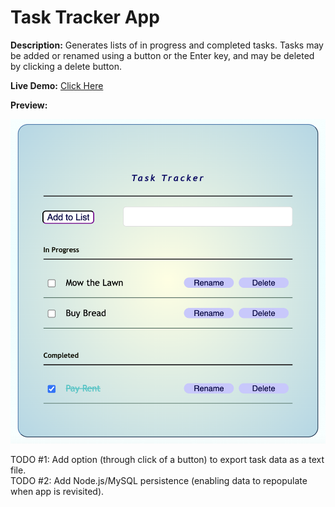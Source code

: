 # Task Tracker App
  
**Description:** Generates lists of in progress and completed tasks. Tasks may be added or renamed using a button or the Enter key, and may be deleted by clicking a delete button.  
  
**Live Demo:** [Click Here](https://chaseofthejungle.github.io/js-task-tracker/app/)  

**Preview:**  
  
![JS Task Tracker](https://github.com/chaseofthejungle/js-task-tracker/blob/main/tasktrackerdemo.png "Task Tracker Preview")  
  
TODO #1: Add option (through click of a button) to export task data as a text file.  
TODO #2: Add Node.js/MySQL persistence (enabling data to repopulate when app is revisited).
